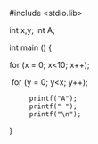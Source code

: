 #include <stdio.lib>

int x,y;
int A;

int main () {

for (x = 0; x<10; x++);
  
  for (y = 0; y<x; y++);
         
         printf("A");
         printf(" ");
         printf("\n");


}

